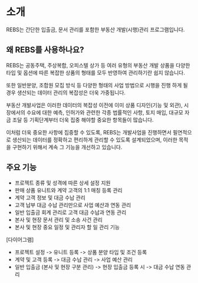 # 소개

REBS는 간단한 입출금, 문서 관리를 포함한 부동산 개발(시행)관리 프로그램입니다.

## 왜 REBS를 사용하나요?

REBS는 공동주택, 주상복합, 오피스텔 상가 등 여러 유형의 부동산 개발 상품을 다양한 타입
및 옵션에 따른 복잡한 상품의 형태를 모두 반영하여 관리하기란 쉽지 않습니다.

또한 일반분양, 조합원 모집 방식 등 다양한 형태의 사업 방법으로 시행을 진행 하게 될 경우 생산되는 데이터 관리의 복잡성은
더욱 가중됩니다.

부동산 개발사업은 이러한 데이터의 복잡성 이전에 이미 상품 디자인(기능 및 외관), 시장에서의 수요에 대한 예측, 인허가와 관련한
각종 법률적인 사항, 토지 매입, 대규모 자금 조달 등 기획단계부터 더욱 집중 해야할 중요한 항목들이 많습니다.

이처럼 더욱 중요한 사항에 집중할 수 있도록, REBS는 개발사업을 진행하면서 필연적으로 생산되는 데이터를 정확하고 편리하게 관리할 수
있도록 설계되었으며, 이러한 목적을 구현하기 위해서 계속 그 기능을 개선하고 있습니다.

## 주요 기능

- 프로젝트 종류 및 성격에 따른 상세 설정 지원
- 판매 상품 유니트와 계약 고객의 1:1 매칭 등록 관리
- 계약 고객 정보 및 대금 수납 관리
- 고객 납부 대금 수납 관리만으로 사업 예산과 연동 관리
- 일반 입출금 회계 관리로 고객 대금 수납과 연동 관리
- 본사 및 현장 문서 관리 및 소송 사건 관리
- 본사 및 현장 중요 일정 및 관리자 할 일 관리 기능

[다이어그램]

[//]: # (```mermaid)

[//]: # (flowchart TD)

[//]: # (  Start --> Stop)

[//]: # (```)

- 프로젝트 설정 -> 유니트 등록 -> 상품 분양 타입 및 조건 등록
- 계약 및 고객 등록 -> 대금 수납 관리 -> 사업 예산 관리
- 일반 입출금 (본사 및 현장 구분 관리) -> 현장 입출금 등록 시 -> 대금 수납 연동 관리
